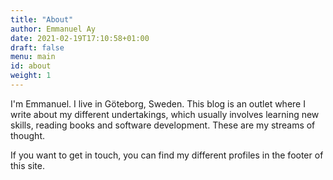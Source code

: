 ```yaml
---
title: "About"
author: Emmanuel Ay
date: 2021-02-19T17:10:58+01:00
draft: false
menu: main
id: about
weight: 1
---
```


I'm Emmanuel. I live in Göteborg, Sweden.
This blog is an outlet where I write about my different undertakings, which usually involves learning new skills, reading books and software development. These are my streams of thought.

<!--more-->

If you want to get in touch, you can find my different profiles in the footer of this site.